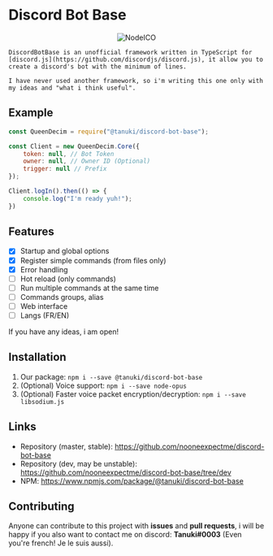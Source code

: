 # Discord Bot Base
<p align="center">
    <img alt="NodeICO" src="https://nodei.co/npm/@tanuki/discord-bot-base.png?mini=true"/>

    DiscordBotBase is an unofficial framework written in TypeScript for [discord.js](https://github.com/discordjs/discord.js), it allow you to create a discord's bot with the minimum of lines.

    I have never used another framework, so i'm writing this one only with my ideas and "what i think useful".
</p>

## Example
```js
const QueenDecim = require("@tanuki/discord-bot-base");

const Client = new QueenDecim.Core({
    token: null, // Bot Token
    owner: null, // Owner ID (Optional)
    trigger: null // Prefix
});

Client.logIn().then(() => {
    console.log("I'm ready yuh!");
})
```

## Features
- [x] Startup and global options
- [x] Register simple commands (from files only)
- [x] Error handling
- [ ] Hot reload (only commands)
- [ ] Run multiple commands at the same time
- [ ] Commands groups, alias
- [ ] Web interface
- [ ] Langs (FR/EN)

If you have any ideas, i am open!

## Installation
1. Our package: `npm i --save @tanuki/discord-bot-base`
2. (Optional) Voice support: `npm i --save node-opus`
3. (Optional) Faster voice packet encryption/decryption: `npm i --save libsodium.js`

## Links
- Repository (master, stable): https://github.com/nooneexpectme/discord-bot-base
- Repository (dev, may be unstable): https://github.com/nooneexpectme/discord-bot-base/tree/dev
- NPM: https://www.npmjs.com/package/@tanuki/discord-bot-base

## Contributing
Anyone can contribute to this project with **issues** and **pull requests**, i will be happy if you also want to contact me on discord: **Tanuki#0003** (Even you're french! Je le suis aussi).